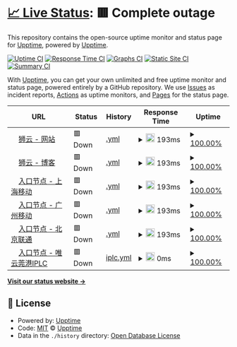 # [📈 Live Status](https://status.fanqianghub.com): <!--live status--> **🟥 Complete outage**

This repository contains the open-source uptime monitor and status page for [Upptime](https://upptime.js.org), powered by [Upptime](https://github.com/upptime/upptime).

[![Uptime CI](https://github.com/fanqianghub/status/workflows/Uptime%20CI/badge.svg)](https://github.com/fanqianghub/status/actions?query=workflow%3A%22Uptime+CI%22)
[![Response Time CI](https://github.com/fanqianghub/status/workflows/Response%20Time%20CI/badge.svg)](https://github.com/fanqianghub/status/actions?query=workflow%3A%22Response+Time+CI%22)
[![Graphs CI](https://github.com/fanqianghub/status/workflows/Graphs%20CI/badge.svg)](https://github.com/fanqianghub/status/actions?query=workflow%3A%22Graphs+CI%22)
[![Static Site CI](https://github.com/fanqianghub/status/workflows/Static%20Site%20CI/badge.svg)](https://github.com/fanqianghub/status/actions?query=workflow%3A%22Static+Site+CI%22)
[![Summary CI](https://github.com/fanqianghub/status/workflows/Summary%20CI/badge.svg)](https://github.com/fanqianghub/status/actions?query=workflow%3A%22Summary+CI%22)

With [Upptime](https://upptime.js.org), you can get your own unlimited and free uptime monitor and status page, powered entirely by a GitHub repository. We use [Issues](https://github.com/upptime/upptime/issues) as incident reports, [Actions](https://github.com/fanqianghub/status/actions) as uptime monitors, and [Pages](https://status.fanqianghub.com) for the status page.

<!--start: status pages-->
<!-- This summary is generated by Upptime (https://github.com/upptime/upptime) -->
<!-- Do not edit this manually, your changes will be overwritten -->
<!-- prettier-ignore -->
| URL | Status | History | Response Time | Uptime |
| --- | ------ | ------- | ------------- | ------ |
| <img alt="" src="https://icons.duckduckgo.com/ip3/app.cloudlion.me.ico" height="13"> [狮云 - 网站](https://app.cloudlion.me) | 🟥 Down | [.yml](https://github.com/fanqianghub/nodestatus/commits/HEAD/history/.yml) | <details><summary><img alt="Response time graph" src="./graphs//response-time-week.png" height="20"> 193ms</summary><br><a href="https://nodestatus.fanqianghub.com/history/"><img alt="Response time 193" src="https://img.shields.io/endpoint?url=https%3A%2F%2Fraw.githubusercontent.com%2Ffanqianghub%2Fnodestatus%2FHEAD%2Fapi%2F%2Fresponse-time.json"></a><br><a href="https://nodestatus.fanqianghub.com/history/"><img alt="24-hour response time 193" src="https://img.shields.io/endpoint?url=https%3A%2F%2Fraw.githubusercontent.com%2Ffanqianghub%2Fnodestatus%2FHEAD%2Fapi%2F%2Fresponse-time-day.json"></a><br><a href="https://nodestatus.fanqianghub.com/history/"><img alt="7-day response time 193" src="https://img.shields.io/endpoint?url=https%3A%2F%2Fraw.githubusercontent.com%2Ffanqianghub%2Fnodestatus%2FHEAD%2Fapi%2F%2Fresponse-time-week.json"></a><br><a href="https://nodestatus.fanqianghub.com/history/"><img alt="30-day response time 193" src="https://img.shields.io/endpoint?url=https%3A%2F%2Fraw.githubusercontent.com%2Ffanqianghub%2Fnodestatus%2FHEAD%2Fapi%2F%2Fresponse-time-month.json"></a><br><a href="https://nodestatus.fanqianghub.com/history/"><img alt="1-year response time 193" src="https://img.shields.io/endpoint?url=https%3A%2F%2Fraw.githubusercontent.com%2Ffanqianghub%2Fnodestatus%2FHEAD%2Fapi%2F%2Fresponse-time-year.json"></a></details> | <details><summary><a href="https://nodestatus.fanqianghub.com/history/">100.00%</a></summary><a href="https://nodestatus.fanqianghub.com/history/"><img alt="All-time uptime 100.00%" src="https://img.shields.io/endpoint?url=https%3A%2F%2Fraw.githubusercontent.com%2Ffanqianghub%2Fnodestatus%2FHEAD%2Fapi%2F%2Fuptime.json"></a><br><a href="https://nodestatus.fanqianghub.com/history/"><img alt="24-hour uptime 100.00%" src="https://img.shields.io/endpoint?url=https%3A%2F%2Fraw.githubusercontent.com%2Ffanqianghub%2Fnodestatus%2FHEAD%2Fapi%2F%2Fuptime-day.json"></a><br><a href="https://nodestatus.fanqianghub.com/history/"><img alt="7-day uptime 100.00%" src="https://img.shields.io/endpoint?url=https%3A%2F%2Fraw.githubusercontent.com%2Ffanqianghub%2Fnodestatus%2FHEAD%2Fapi%2F%2Fuptime-week.json"></a><br><a href="https://nodestatus.fanqianghub.com/history/"><img alt="30-day uptime 100.00%" src="https://img.shields.io/endpoint?url=https%3A%2F%2Fraw.githubusercontent.com%2Ffanqianghub%2Fnodestatus%2FHEAD%2Fapi%2F%2Fuptime-month.json"></a><br><a href="https://nodestatus.fanqianghub.com/history/"><img alt="1-year uptime 100.00%" src="https://img.shields.io/endpoint?url=https%3A%2F%2Fraw.githubusercontent.com%2Ffanqianghub%2Fnodestatus%2FHEAD%2Fapi%2F%2Fuptime-year.json"></a></details>
| <img alt="" src="https://icons.duckduckgo.com/ip3/cloudlion.me.ico" height="13"> [狮云 - 博客](https://cloudlion.me) | 🟥 Down | [.yml](https://github.com/fanqianghub/nodestatus/commits/HEAD/history/.yml) | <details><summary><img alt="Response time graph" src="./graphs//response-time-week.png" height="20"> 193ms</summary><br><a href="https://nodestatus.fanqianghub.com/history/"><img alt="Response time 193" src="https://img.shields.io/endpoint?url=https%3A%2F%2Fraw.githubusercontent.com%2Ffanqianghub%2Fnodestatus%2FHEAD%2Fapi%2F%2Fresponse-time.json"></a><br><a href="https://nodestatus.fanqianghub.com/history/"><img alt="24-hour response time 193" src="https://img.shields.io/endpoint?url=https%3A%2F%2Fraw.githubusercontent.com%2Ffanqianghub%2Fnodestatus%2FHEAD%2Fapi%2F%2Fresponse-time-day.json"></a><br><a href="https://nodestatus.fanqianghub.com/history/"><img alt="7-day response time 193" src="https://img.shields.io/endpoint?url=https%3A%2F%2Fraw.githubusercontent.com%2Ffanqianghub%2Fnodestatus%2FHEAD%2Fapi%2F%2Fresponse-time-week.json"></a><br><a href="https://nodestatus.fanqianghub.com/history/"><img alt="30-day response time 193" src="https://img.shields.io/endpoint?url=https%3A%2F%2Fraw.githubusercontent.com%2Ffanqianghub%2Fnodestatus%2FHEAD%2Fapi%2F%2Fresponse-time-month.json"></a><br><a href="https://nodestatus.fanqianghub.com/history/"><img alt="1-year response time 193" src="https://img.shields.io/endpoint?url=https%3A%2F%2Fraw.githubusercontent.com%2Ffanqianghub%2Fnodestatus%2FHEAD%2Fapi%2F%2Fresponse-time-year.json"></a></details> | <details><summary><a href="https://nodestatus.fanqianghub.com/history/">100.00%</a></summary><a href="https://nodestatus.fanqianghub.com/history/"><img alt="All-time uptime 100.00%" src="https://img.shields.io/endpoint?url=https%3A%2F%2Fraw.githubusercontent.com%2Ffanqianghub%2Fnodestatus%2FHEAD%2Fapi%2F%2Fuptime.json"></a><br><a href="https://nodestatus.fanqianghub.com/history/"><img alt="24-hour uptime 100.00%" src="https://img.shields.io/endpoint?url=https%3A%2F%2Fraw.githubusercontent.com%2Ffanqianghub%2Fnodestatus%2FHEAD%2Fapi%2F%2Fuptime-day.json"></a><br><a href="https://nodestatus.fanqianghub.com/history/"><img alt="7-day uptime 100.00%" src="https://img.shields.io/endpoint?url=https%3A%2F%2Fraw.githubusercontent.com%2Ffanqianghub%2Fnodestatus%2FHEAD%2Fapi%2F%2Fuptime-week.json"></a><br><a href="https://nodestatus.fanqianghub.com/history/"><img alt="30-day uptime 100.00%" src="https://img.shields.io/endpoint?url=https%3A%2F%2Fraw.githubusercontent.com%2Ffanqianghub%2Fnodestatus%2FHEAD%2Fapi%2F%2Fuptime-month.json"></a><br><a href="https://nodestatus.fanqianghub.com/history/"><img alt="1-year uptime 100.00%" src="https://img.shields.io/endpoint?url=https%3A%2F%2Fraw.githubusercontent.com%2Ffanqianghub%2Fnodestatus%2FHEAD%2Fapi%2F%2Fuptime-year.json"></a></details>
| <img alt="" src="https://icons.duckduckgo.com/ip3/shyd.zz.cloudfast.vip.ico" height="13"> [入口节点 - 上海移动](https://shyd.zz.cloudfast.vip) | 🟥 Down | [.yml](https://github.com/fanqianghub/nodestatus/commits/HEAD/history/.yml) | <details><summary><img alt="Response time graph" src="./graphs//response-time-week.png" height="20"> 193ms</summary><br><a href="https://nodestatus.fanqianghub.com/history/"><img alt="Response time 193" src="https://img.shields.io/endpoint?url=https%3A%2F%2Fraw.githubusercontent.com%2Ffanqianghub%2Fnodestatus%2FHEAD%2Fapi%2F%2Fresponse-time.json"></a><br><a href="https://nodestatus.fanqianghub.com/history/"><img alt="24-hour response time 193" src="https://img.shields.io/endpoint?url=https%3A%2F%2Fraw.githubusercontent.com%2Ffanqianghub%2Fnodestatus%2FHEAD%2Fapi%2F%2Fresponse-time-day.json"></a><br><a href="https://nodestatus.fanqianghub.com/history/"><img alt="7-day response time 193" src="https://img.shields.io/endpoint?url=https%3A%2F%2Fraw.githubusercontent.com%2Ffanqianghub%2Fnodestatus%2FHEAD%2Fapi%2F%2Fresponse-time-week.json"></a><br><a href="https://nodestatus.fanqianghub.com/history/"><img alt="30-day response time 193" src="https://img.shields.io/endpoint?url=https%3A%2F%2Fraw.githubusercontent.com%2Ffanqianghub%2Fnodestatus%2FHEAD%2Fapi%2F%2Fresponse-time-month.json"></a><br><a href="https://nodestatus.fanqianghub.com/history/"><img alt="1-year response time 193" src="https://img.shields.io/endpoint?url=https%3A%2F%2Fraw.githubusercontent.com%2Ffanqianghub%2Fnodestatus%2FHEAD%2Fapi%2F%2Fresponse-time-year.json"></a></details> | <details><summary><a href="https://nodestatus.fanqianghub.com/history/">100.00%</a></summary><a href="https://nodestatus.fanqianghub.com/history/"><img alt="All-time uptime 100.00%" src="https://img.shields.io/endpoint?url=https%3A%2F%2Fraw.githubusercontent.com%2Ffanqianghub%2Fnodestatus%2FHEAD%2Fapi%2F%2Fuptime.json"></a><br><a href="https://nodestatus.fanqianghub.com/history/"><img alt="24-hour uptime 100.00%" src="https://img.shields.io/endpoint?url=https%3A%2F%2Fraw.githubusercontent.com%2Ffanqianghub%2Fnodestatus%2FHEAD%2Fapi%2F%2Fuptime-day.json"></a><br><a href="https://nodestatus.fanqianghub.com/history/"><img alt="7-day uptime 100.00%" src="https://img.shields.io/endpoint?url=https%3A%2F%2Fraw.githubusercontent.com%2Ffanqianghub%2Fnodestatus%2FHEAD%2Fapi%2F%2Fuptime-week.json"></a><br><a href="https://nodestatus.fanqianghub.com/history/"><img alt="30-day uptime 100.00%" src="https://img.shields.io/endpoint?url=https%3A%2F%2Fraw.githubusercontent.com%2Ffanqianghub%2Fnodestatus%2FHEAD%2Fapi%2F%2Fuptime-month.json"></a><br><a href="https://nodestatus.fanqianghub.com/history/"><img alt="1-year uptime 100.00%" src="https://img.shields.io/endpoint?url=https%3A%2F%2Fraw.githubusercontent.com%2Ffanqianghub%2Fnodestatus%2FHEAD%2Fapi%2F%2Fuptime-year.json"></a></details>
| <img alt="" src="https://icons.duckduckgo.com/ip3/gzyd.zz.cloudfast.vip.ico" height="13"> [入口节点 - 广州移动](https://gzyd.zz.cloudfast.vip) | 🟥 Down | [.yml](https://github.com/fanqianghub/nodestatus/commits/HEAD/history/.yml) | <details><summary><img alt="Response time graph" src="./graphs//response-time-week.png" height="20"> 193ms</summary><br><a href="https://nodestatus.fanqianghub.com/history/"><img alt="Response time 193" src="https://img.shields.io/endpoint?url=https%3A%2F%2Fraw.githubusercontent.com%2Ffanqianghub%2Fnodestatus%2FHEAD%2Fapi%2F%2Fresponse-time.json"></a><br><a href="https://nodestatus.fanqianghub.com/history/"><img alt="24-hour response time 193" src="https://img.shields.io/endpoint?url=https%3A%2F%2Fraw.githubusercontent.com%2Ffanqianghub%2Fnodestatus%2FHEAD%2Fapi%2F%2Fresponse-time-day.json"></a><br><a href="https://nodestatus.fanqianghub.com/history/"><img alt="7-day response time 193" src="https://img.shields.io/endpoint?url=https%3A%2F%2Fraw.githubusercontent.com%2Ffanqianghub%2Fnodestatus%2FHEAD%2Fapi%2F%2Fresponse-time-week.json"></a><br><a href="https://nodestatus.fanqianghub.com/history/"><img alt="30-day response time 193" src="https://img.shields.io/endpoint?url=https%3A%2F%2Fraw.githubusercontent.com%2Ffanqianghub%2Fnodestatus%2FHEAD%2Fapi%2F%2Fresponse-time-month.json"></a><br><a href="https://nodestatus.fanqianghub.com/history/"><img alt="1-year response time 193" src="https://img.shields.io/endpoint?url=https%3A%2F%2Fraw.githubusercontent.com%2Ffanqianghub%2Fnodestatus%2FHEAD%2Fapi%2F%2Fresponse-time-year.json"></a></details> | <details><summary><a href="https://nodestatus.fanqianghub.com/history/">100.00%</a></summary><a href="https://nodestatus.fanqianghub.com/history/"><img alt="All-time uptime 100.00%" src="https://img.shields.io/endpoint?url=https%3A%2F%2Fraw.githubusercontent.com%2Ffanqianghub%2Fnodestatus%2FHEAD%2Fapi%2F%2Fuptime.json"></a><br><a href="https://nodestatus.fanqianghub.com/history/"><img alt="24-hour uptime 100.00%" src="https://img.shields.io/endpoint?url=https%3A%2F%2Fraw.githubusercontent.com%2Ffanqianghub%2Fnodestatus%2FHEAD%2Fapi%2F%2Fuptime-day.json"></a><br><a href="https://nodestatus.fanqianghub.com/history/"><img alt="7-day uptime 100.00%" src="https://img.shields.io/endpoint?url=https%3A%2F%2Fraw.githubusercontent.com%2Ffanqianghub%2Fnodestatus%2FHEAD%2Fapi%2F%2Fuptime-week.json"></a><br><a href="https://nodestatus.fanqianghub.com/history/"><img alt="30-day uptime 100.00%" src="https://img.shields.io/endpoint?url=https%3A%2F%2Fraw.githubusercontent.com%2Ffanqianghub%2Fnodestatus%2FHEAD%2Fapi%2F%2Fuptime-month.json"></a><br><a href="https://nodestatus.fanqianghub.com/history/"><img alt="1-year uptime 100.00%" src="https://img.shields.io/endpoint?url=https%3A%2F%2Fraw.githubusercontent.com%2Ffanqianghub%2Fnodestatus%2FHEAD%2Fapi%2F%2Fuptime-year.json"></a></details>
| <img alt="" src="https://icons.duckduckgo.com/ip3/bjlt.zz.cloudfast.vip.ico" height="13"> [入口节点 - 北京联通](https://bjlt.zz.cloudfast.vip) | 🟥 Down | [.yml](https://github.com/fanqianghub/nodestatus/commits/HEAD/history/.yml) | <details><summary><img alt="Response time graph" src="./graphs//response-time-week.png" height="20"> 193ms</summary><br><a href="https://nodestatus.fanqianghub.com/history/"><img alt="Response time 193" src="https://img.shields.io/endpoint?url=https%3A%2F%2Fraw.githubusercontent.com%2Ffanqianghub%2Fnodestatus%2FHEAD%2Fapi%2F%2Fresponse-time.json"></a><br><a href="https://nodestatus.fanqianghub.com/history/"><img alt="24-hour response time 193" src="https://img.shields.io/endpoint?url=https%3A%2F%2Fraw.githubusercontent.com%2Ffanqianghub%2Fnodestatus%2FHEAD%2Fapi%2F%2Fresponse-time-day.json"></a><br><a href="https://nodestatus.fanqianghub.com/history/"><img alt="7-day response time 193" src="https://img.shields.io/endpoint?url=https%3A%2F%2Fraw.githubusercontent.com%2Ffanqianghub%2Fnodestatus%2FHEAD%2Fapi%2F%2Fresponse-time-week.json"></a><br><a href="https://nodestatus.fanqianghub.com/history/"><img alt="30-day response time 193" src="https://img.shields.io/endpoint?url=https%3A%2F%2Fraw.githubusercontent.com%2Ffanqianghub%2Fnodestatus%2FHEAD%2Fapi%2F%2Fresponse-time-month.json"></a><br><a href="https://nodestatus.fanqianghub.com/history/"><img alt="1-year response time 193" src="https://img.shields.io/endpoint?url=https%3A%2F%2Fraw.githubusercontent.com%2Ffanqianghub%2Fnodestatus%2FHEAD%2Fapi%2F%2Fresponse-time-year.json"></a></details> | <details><summary><a href="https://nodestatus.fanqianghub.com/history/">100.00%</a></summary><a href="https://nodestatus.fanqianghub.com/history/"><img alt="All-time uptime 100.00%" src="https://img.shields.io/endpoint?url=https%3A%2F%2Fraw.githubusercontent.com%2Ffanqianghub%2Fnodestatus%2FHEAD%2Fapi%2F%2Fuptime.json"></a><br><a href="https://nodestatus.fanqianghub.com/history/"><img alt="24-hour uptime 100.00%" src="https://img.shields.io/endpoint?url=https%3A%2F%2Fraw.githubusercontent.com%2Ffanqianghub%2Fnodestatus%2FHEAD%2Fapi%2F%2Fuptime-day.json"></a><br><a href="https://nodestatus.fanqianghub.com/history/"><img alt="7-day uptime 100.00%" src="https://img.shields.io/endpoint?url=https%3A%2F%2Fraw.githubusercontent.com%2Ffanqianghub%2Fnodestatus%2FHEAD%2Fapi%2F%2Fuptime-week.json"></a><br><a href="https://nodestatus.fanqianghub.com/history/"><img alt="30-day uptime 100.00%" src="https://img.shields.io/endpoint?url=https%3A%2F%2Fraw.githubusercontent.com%2Ffanqianghub%2Fnodestatus%2FHEAD%2Fapi%2F%2Fuptime-month.json"></a><br><a href="https://nodestatus.fanqianghub.com/history/"><img alt="1-year uptime 100.00%" src="https://img.shields.io/endpoint?url=https%3A%2F%2Fraw.githubusercontent.com%2Ffanqianghub%2Fnodestatus%2FHEAD%2Fapi%2F%2Fuptime-year.json"></a></details>
| <img alt="" src="https://icons.duckduckgo.com/ip3/wywg.zx.cloudfast.vip.ico" height="13"> [入口节点 - 唯云莞港IPLC](https://wywg.zx.cloudfast.vip) | 🟥 Down | [iplc.yml](https://github.com/fanqianghub/nodestatus/commits/HEAD/history/iplc.yml) | <details><summary><img alt="Response time graph" src="./graphs/iplc/response-time-week.png" height="20"> 0ms</summary><br><a href="https://nodestatus.fanqianghub.com/history/iplc"><img alt="Response time 0" src="https://img.shields.io/endpoint?url=https%3A%2F%2Fraw.githubusercontent.com%2Ffanqianghub%2Fnodestatus%2FHEAD%2Fapi%2Fiplc%2Fresponse-time.json"></a><br><a href="https://nodestatus.fanqianghub.com/history/iplc"><img alt="24-hour response time 0" src="https://img.shields.io/endpoint?url=https%3A%2F%2Fraw.githubusercontent.com%2Ffanqianghub%2Fnodestatus%2FHEAD%2Fapi%2Fiplc%2Fresponse-time-day.json"></a><br><a href="https://nodestatus.fanqianghub.com/history/iplc"><img alt="7-day response time 0" src="https://img.shields.io/endpoint?url=https%3A%2F%2Fraw.githubusercontent.com%2Ffanqianghub%2Fnodestatus%2FHEAD%2Fapi%2Fiplc%2Fresponse-time-week.json"></a><br><a href="https://nodestatus.fanqianghub.com/history/iplc"><img alt="30-day response time 0" src="https://img.shields.io/endpoint?url=https%3A%2F%2Fraw.githubusercontent.com%2Ffanqianghub%2Fnodestatus%2FHEAD%2Fapi%2Fiplc%2Fresponse-time-month.json"></a><br><a href="https://nodestatus.fanqianghub.com/history/iplc"><img alt="1-year response time 0" src="https://img.shields.io/endpoint?url=https%3A%2F%2Fraw.githubusercontent.com%2Ffanqianghub%2Fnodestatus%2FHEAD%2Fapi%2Fiplc%2Fresponse-time-year.json"></a></details> | <details><summary><a href="https://nodestatus.fanqianghub.com/history/iplc">100.00%</a></summary><a href="https://nodestatus.fanqianghub.com/history/iplc"><img alt="All-time uptime 100.00%" src="https://img.shields.io/endpoint?url=https%3A%2F%2Fraw.githubusercontent.com%2Ffanqianghub%2Fnodestatus%2FHEAD%2Fapi%2Fiplc%2Fuptime.json"></a><br><a href="https://nodestatus.fanqianghub.com/history/iplc"><img alt="24-hour uptime 100.00%" src="https://img.shields.io/endpoint?url=https%3A%2F%2Fraw.githubusercontent.com%2Ffanqianghub%2Fnodestatus%2FHEAD%2Fapi%2Fiplc%2Fuptime-day.json"></a><br><a href="https://nodestatus.fanqianghub.com/history/iplc"><img alt="7-day uptime 100.00%" src="https://img.shields.io/endpoint?url=https%3A%2F%2Fraw.githubusercontent.com%2Ffanqianghub%2Fnodestatus%2FHEAD%2Fapi%2Fiplc%2Fuptime-week.json"></a><br><a href="https://nodestatus.fanqianghub.com/history/iplc"><img alt="30-day uptime 100.00%" src="https://img.shields.io/endpoint?url=https%3A%2F%2Fraw.githubusercontent.com%2Ffanqianghub%2Fnodestatus%2FHEAD%2Fapi%2Fiplc%2Fuptime-month.json"></a><br><a href="https://nodestatus.fanqianghub.com/history/iplc"><img alt="1-year uptime 100.00%" src="https://img.shields.io/endpoint?url=https%3A%2F%2Fraw.githubusercontent.com%2Ffanqianghub%2Fnodestatus%2FHEAD%2Fapi%2Fiplc%2Fuptime-year.json"></a></details>

<!--end: status pages-->

[**Visit our status website →**](https://status.fanqianghub.com)

## 📄 License

- Powered by: [Upptime](https://github.com/upptime/upptime)
- Code: [MIT](./LICENSE) © [Upptime](https://upptime.js.org)
- Data in the `./history` directory: [Open Database License](https://opendatacommons.org/licenses/odbl/1-0/)
